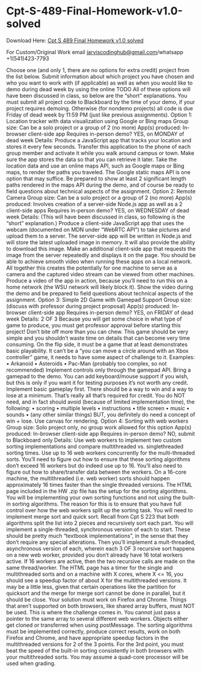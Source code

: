 # Cpt-S-489-Final-Homework-v1.0-solved

Download Here: [Cpt S 489 Final Homework v1.0 solved](https://jarviscodinghub.com/assignment/final-homework-v1-0-solution/)

For Custom/Original Work email jarviscodinghub@gmail.com/whatsapp +1(541)423-7793

Choose one (and only 1, there are no options for extra credit) project from the list below. Submit information
about which project you have chosen and who you want to work with (if applicable) as well as when you
would like to demo during dead week by using the online TODO
All of these options will have been discussed in class, so below are the “short” explanations. You must submit
all project code to Blackboard by the time of your demo, if your project requires demoing. Otherwise (for nondemo projects) all code is due Friday of dead week by 11:59 PM (just like previous assignments).
Option 1: Location tracker with data visualization using Google or Bing maps
Group size: Can be a solo project or a group of 2 (no more)
App(s) produced: In-browser client-side app
Requires in-person demo? YES, on MONDAY of dead week
Details:
Produce a JavaScript app that tracks your location and stores it every few seconds. Transfer this application to
the phone of each group member and activate it while you walk around campus or town. Make sure the app
stores the data so that you can retrieve it later.
Take the location data and use an online maps API, such as Google maps or Bing maps, to render the paths
you traveled. The Google static maps API is one option that may suffice. Be prepared to show at least 2
significant length paths rendered in the maps API during the demo, and of course be ready to field questions
about technical aspects of the assignment.
Option 2: Remote Camera
Group size: Can be a solo project or a group of 2 (no more)
App(s) produced: Involves creation of a server-side Node.js app as well as a 2 client-side apps
Requires in-person demo? YES, on WEDNESDAY of dead week
Details:
(This will have been discussed in class, so following is the “short” explanation.) Produce a client-side JavaScript
app that uses the webcam (documented on MDN under “WebRTC API”) to take pictures and upload them to a
server. The server-side app will be written in Node.js and will store the latest uploaded image in memory. It
will also provide the ability to download this image. Make an additional client-side app that requests the
image from the server repeatedly and displays it on the page. You should be able to achieve smooth video
when running these apps on a local network. All together this creates the potentially for one machine to serve
as a camera and the captured video stream can be viewed from other machines.
Produce a video of the app in action, because you’ll need to run this on a home network (the WSU network
will likely block it). Show the video during the demo and be prepared to field questions about technical aspects
of the assignment.
Option 3: Simple 2D Game with Gamepad Support
Group size: (discuss with professor during project proposal)
App(s) produced: In-browser client-side app
Requires in-person demo? YES, on FRIDAY of dead week
Details:
2 OF 3
Because you will get some choice in what type of game to produce, you must get professor approval before
starting this project! Don’t bite off more than you can chew. This game should be very simple and you
shouldn’t waste time on details that can become very time consuming. On the flip side, it must be a game that
at least demonstrates basic playability. It can’t be a “you can move a circle around with an Xbox controller”
game, it needs to have some aspect of challenge to it.
Examples:
• Arkanoid
• Asteroids
• Pac-Man (probably too complex, so not recommended)
Implement controls only through the gamepad API. Bring a gamepad to the demo. You can add
keyboard/mouse support if you wish, but this is only if you want it for testing purposes it’s not worth any
credit.
Implement basic gameplay first. There should be a way to win and a way to lose at a minimum. That’s really all
that’s required for credit. You do NOT need, and in fact should avoid (because of limited implementation
time), the following:
• scoring
• multiple levels
• instructions
• title screen
• music
• sounds
• (any other similar things)
BUT, you definitely do need a concept of win + lose.
Use canvas for rendering.
Option 4: Sorting with web workers
Group size: Solo project only, no group work allowed for this option
App(s) produced: In-browser client-side app
Requires in-person demo? NO, submit to Blackboard only
Details:
Use web workers to implement two custom sorting implementations and compare multithreaded vs. singlethreaded sorting times. Use up to 16 web workers concurrently for the multi-threaded sorts. You’ll need to
figure out how to ensure that these sorting algorithms don’t exceed 16 workers but do indeed use up to 16.
You’ll also need to figure out how to share/transfer data between the workers. On a 16-core machine, the
multithreaded (i.e. web worker) sorts should happen approximately 16 times faster than the single threaded
versions.
The HTML page included in the HW .zip file has the setup for the sorting algorithms. You will be implementing
your own sorting functions and not using the built-in sorting algorithms. The reason for this is to ensure that
you have full control over how the web workers split up the sorting task.
You will need to implement merge sort and quick sort. Recall from Cpt S 223 that both algorithms split the list
into 2 pieces and recursively sort each part. You will implement a single-threaded, synchronous version of
each to start. These should be pretty much “textbook implementations”, in the sense that they don’t require
any special alterations. Then you’ll implement a mult-threaded, asynchronous version of each, wherein each
3 OF 3
recursive sort happens on a new web worker, provided you don’t already have 16 total workers active. If 16
workers are active, then the two recursive calls are made on the same thread/worker. The HTML page has a
timer for the single and multithreaded sorts and on a machine with X cores, where X <= 16, you should see a
speedup factor of about X for the multithreaded versions. It may be a little less, given that certain operations
like the partition for quicksort and the merge for merge sort cannot be done in parallel, but it should be close.
Your solution must work on Firefox and Chrome. Things that aren’t supported on both browsers, like shared
array buffers, must NOT be used. This is where the challenge comes in. You cannot just pass a pointer to the
same array to several different web workers. Objects either get cloned or transferred when using
postMessage.
The sorting algorithms must be implemented correctly, produce correct results, work on both Firefox and
Chrome, and have appropriate speedup factors in the multithreaded versions for 2 of the 3 points. For the 3rd
point, you must beat the speed of the built-in sorting consistently in both browsers with your multithreaded
sorts. You may assume a quad-core processor will be used when grading.
